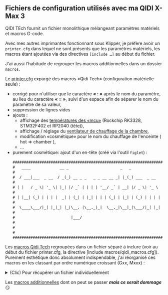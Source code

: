 ## Fichiers de configuration utilisés avec ma QIDI X-Max 3

QIDI TEch fournit un fichier monolithique mélangeant paramètres matériels et macros G-code.

Avec mes autres imprimantes fonctionnant sous Klipper, je préfère avoir un `printer.cfg` dans lequel ne sont présents que les paramètres matériels, les macros étant ajoutées via des directives `[include …]` au début du fichier.

J'ai aussi l'habitude de regrouper les macros additionnelles dans un dossier `macros`.

Le [printer.cfg](https://github.com/fran6p/Qidi_X-Max3/blob/main/Klipper/MyConfiguration/printer.cfg) expurgé des macros «Qidi Tech» (configuration matérielle seule) :
- corrigé pour n'utiliser que le caractère **« : »** après le nom du paramètre, au lieu du caractère **« = »**, suivi d'un espace afin de séparer le nom du paramètre de sa valeur,
- suppression de lignes vides
- ajouts :
    - affichage des [températures des «mcu»](../Upgrades/afficher-temperatures-mcu-rk3328.md) (Rockchip RK3328, STM32F402 et RP2040 (tête)),
    - affichage / réglage du [ventilateur de chauffage de la chambre](../Klipper/chamber-fan.md),
    - modification «cosmétique» pour le nom du chauffage de l'enceinte ( hot => chamber ),
    - …
- purement cosmétique: ajout d'un en-tête (créé via l'outil `figlet`) :
    ```
    ####################################################################
    #   ____             __ _                       _   _              #
    #  / ___|___  _ __  / _(_) __ _ _   _ _ __ __ _| |_(_) ___  _ __   #
    # | |   / _ \| '_ \| |_| |/ _` | | | | '__/ _` | __| |/ _ \| '_ \  #
    # | |__| (_) | | | |  _| | (_| | |_| | | | (_| | |_| | (_) | | | | #
    #  \____\___/|_| |_|_| |_|\__, |\__,_|_|  \__,_|\__|_|\___/|_| |_| #
    #                         |___/                                    #
    #                                                                  #
    ####################################################################
    ```
  
Les [macros Qidi Tech](https://github.com/fran6p/Qidi_X-Max3/blob/main/Klipper/MyConfiguration/macros/qidi_macros.cfg) regroupées dans un fichier séparé à inclure (voir au début du fichier printer.cfg, la directive [include macros/qidi_macros.cfg]). Purement esthétique donc absolument indispendable, j'ai réorganisé ces macros en les classant par ordre numérique croissant (Gxx, Mxxx) :

<details><summary>(Clic) Pour récupérer un fichier individuellement</summary><p>

---
Cliquer le bouton [RAW] pour ouvrir le fichier «plein texte», puis clic droit pour enregistrer le fichier ou sélectionner une partie (la totalité) du contenu, CTRL+C pour le copier / coller à un autre endroit.

![RAW](../Images/gh-raw.jpg)

---

![Save as](../Images/gh-raw-save-as.jpg)

---

#### IMPORTANT

Les fichiers, dossiers doivent tous appartenir à l'utilisateur `mks`

```
cd ~/klipper_config
sudo chown -R mks:mks *
```

Si des scripts shell sont utilisés, idem que ci-dessus et les rendre exécutables

```
cd ~/klipper_config/scripts
sudo chown mks:mks *
chmod +x *
```
</p>

</details>

Les [macros additionnelles](./macros-additionnelles.md) dont on peut se passer ***mais ce serait dommage*** :smirk:

